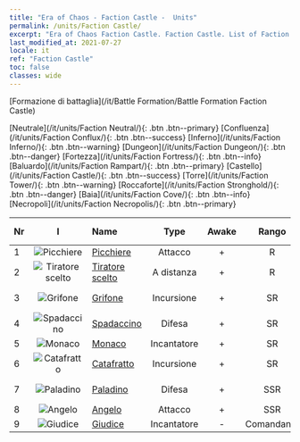 ```yaml
---
title: "Era of Chaos - Faction Castle -  Units"
permalink: /units/Faction Castle/
excerpt: "Era of Chaos Faction Castle. Faction Castle. List of Faction in Era of Chaos"
last_modified_at: 2021-07-27
locale: it
ref: "Faction Castle"
toc: false
classes: wide
---
```

  [Formazione di battaglia](/it/Battle Formation/Battle Formation Faction Castle)

 [Neutrale](/it/units/Faction Neutral/){: .btn .btn--primary} [Confluenza](/it/units/Faction Conflux/){: .btn .btn--success} [Inferno](/it/units/Faction Inferno/){: .btn .btn--warning} [Dungeon](/it/units/Faction Dungeon/){: .btn .btn--danger} [Fortezza](/it/units/Faction Fortress/){: .btn .btn--info} [Baluardo](/it/units/Faction Rampart/){: .btn .btn--primary} [Castello](/it/units/Faction Castle/){: .btn .btn--success} [Torre](/it/units/Faction Tower/){: .btn .btn--warning} [Roccaforte](/it/units/Faction Stronghold/){: .btn .btn--danger} [Baia](/it/units/Faction Cove/){: .btn .btn--info} [Necropoli](/it/units/Faction Necropolis/){: .btn .btn--primary} 

  | Nr | I |         Name        |   Type   | Awake | Rango |   Members     |  Stars  | Exclusive | Attack  |     HP    |  Awaken Name  |
  |:---|:-:|:--------------------|:--------:|:-----:|:---------:|:-------------:|:-------:|:---------:|:-------:|:---------:|:--------------|
  | 1 | ![Picchiere](/images/u/ti_jibing.jpg) | [Picchiere](/it/units/Pikeman/) | Attacco | + | R | x9 | <i class="fas fa-star"/> | - | 84.4 | 645 |  Alabardiere  |
  | 2 | ![Tiratore scelto](/images/u/ti_nushou.jpg) | [Tiratore scelto](/it/units/Marksman/) | A distanza | + | R | x9 | <i class="fas fa-star"/> | + | 85.3 | 438 |  Maestro arciere  |
  | 3 | ![Grifone](/images/u/ti_shijiu.jpg) | [Grifone](/it/units/Griffin/) | Incursione | + | SR | x9 | <i class="fas fa-star"/><i class="fas fa-star"/> | + | 151.4 | 1850 |  Grifone reale  |
  | 4 | ![Spadaccino](/images/u/ti_shizijun.jpg) | [Spadaccino](/it/units/Swordsman/) | Difesa | + | SR | x4 | <i class="fas fa-star"/><i class="fas fa-star"/> | - | 54.6 | 1324 |  Crociato  |
  | 5 | ![Monaco](/images/u/ti_senglv.jpg) | [Monaco](/it/units/Monk/) | Incantatore | + | SR | x4 | <i class="fas fa-star"/> | + | 102.6 | 662 |  Fanatico  |
  | 6 | ![Catafratto](/images/u/ti_qishi.jpg) | [Catafratto](/it/units/Cavalier/) | Incursione | + | SR | x4 | <i class="fas fa-star"/> | + | 79.4 | 811 |  Cavalieri campioni  |
  | 7 | ![Paladino](/images/u/ti_shengqishi.jpg) | [Paladino](/it/units/Paladin/) | Difesa | + | SSR | x1 | <i class="fas fa-star"/><i class="fas fa-star"/><i class="fas fa-star"/> | - | 128.0 | 2589 |  Paladino Supremo  |
  | 8 | ![Angelo](/images/u/ti_datianshi.jpg) | [Angelo](/it/units/Angel/) | Attacco | + | SSR | x1 | <i class="fas fa-star"/><i class="fas fa-star"/><i class="fas fa-star"/> | - | 792.0 | 5431 |  Arcangelo  |
  | 9 | ![Giudice](/images/u/ti_shenpanguan.jpg) | [Giudice](/it/units/Judicator/) | Incantatore | - | Comandante | x1 | <i class="fas fa-star"/><i class="fas fa-star"/><i class="fas fa-star"/> | - | 565.7 | 6109 |   -   |
